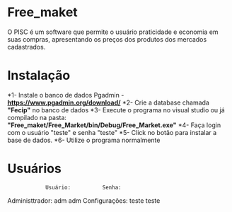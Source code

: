 # Free_maket
O PISC é um software que permite o usuário praticidade e economia em suas compras, apresentando os preços dos produtos dos mercados cadastrados.

# Instalação
*1- Instale o banco de dados Pgadmin - **https://www.pgadmin.org/download/**
*2- Crie a database chamada **"Fecip"** no banco de dados 
*3- Execute o programa no visual studio ou já compilado na pasta: **"Free_maket/Free_Market/bin/Debug/Free_Market.exe"**
*4- Faça login com o usuário "teste" e senha "teste" 
*5- Click no botão para instalar a base de dados. 
*6- Utilize o programa normalmente 

# Usuários
                Usuário:          Senha: 
Administtrador: adm               adm
Configurações:  teste             teste


